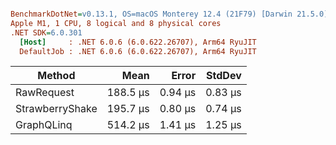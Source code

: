 ``` ini

BenchmarkDotNet=v0.13.1, OS=macOS Monterey 12.4 (21F79) [Darwin 21.5.0]
Apple M1, 1 CPU, 8 logical and 8 physical cores
.NET SDK=6.0.301
  [Host]     : .NET 6.0.6 (6.0.622.26707), Arm64 RyuJIT
  DefaultJob : .NET 6.0.6 (6.0.622.26707), Arm64 RyuJIT


```
|          Method |     Mean |   Error |  StdDev |
|---------------- |---------:|--------:|--------:|
|      RawRequest | 188.5 μs | 0.94 μs | 0.83 μs |
| StrawberryShake | 195.7 μs | 0.80 μs | 0.74 μs |
|      GraphQLinq | 514.2 μs | 1.41 μs | 1.25 μs |
